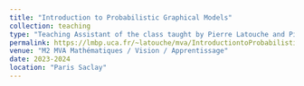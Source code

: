 ```yaml
---
title: "Introduction to Probabilistic Graphical Models"
collection: teaching
type: "Teaching Assistant of the class taught by Pierre Latouche and Pierre-Alexandre Mattei"
permalink: https://lmbp.uca.fr/~latouche/mva/IntroductiontoProbabilisticGraphicalModelsMVA.html
venue: "M2 MVA Mathématiques / Vision / Apprentissage"
date: 2023-2024
location: "Paris Saclay"
---
```

<!-- 
This is a description of a teaching experience. You can use markdown like any other post.

Heading 1
======

Heading 2
======

Heading 3
====== -->